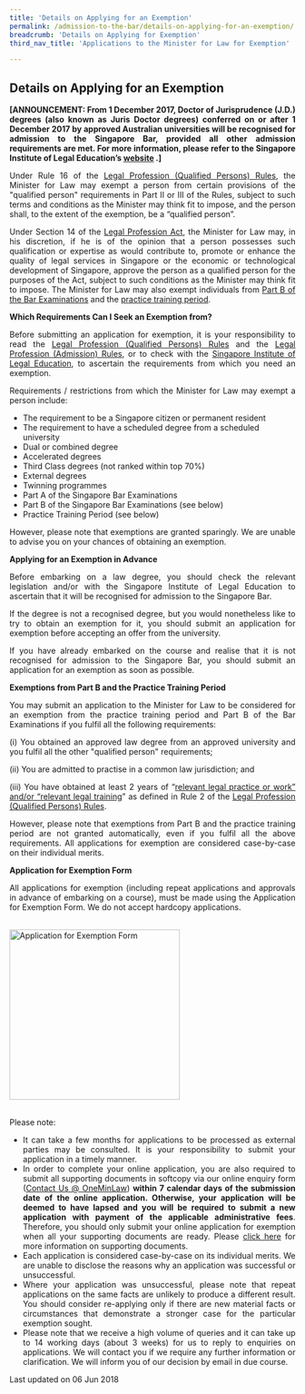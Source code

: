 ```yaml
---
title: 'Details on Applying for an Exemption'
permalink: /admission-to-the-bar/details-on-applying-for-an-exemption/
breadcrumb: 'Details on Applying for Exemption'
third_nav_title: 'Applications to the Minister for Law for Exemption'

---
```



Details on Applying for an Exemption
---

<p style="text-align: justify"><b>[ANNOUNCEMENT: From 1 December 2017, Doctor of Jurisprudence (J.D.) degrees (also known as Juris Doctor degrees) conferred on or after 1 December 2017 by approved Australian universities will be recognised for admission to the Singapore Bar, provided all other admission requirements are met. For more information, please refer to the Singapore Institute of Legal Education’s <a href="http://www.sile.edu.sg/australia-and-new-zealand-approved-universities" target="_blank">website</a> .]</b></p>

<p style="text-align: justify">Under Rule 16 of the <a href="/admission-to-the-bar/admission-requirements/relevant-legislation/" target="_blank">Legal Profession (Qualified Persons) Rules</a>, the Minister for Law may exempt a person from certain provisions of the "qualified person" requirements in Part II or III of the Rules, subject to such terms and conditions as the Minister may think fit to impose, and the person shall, to the extent of the exemption, be a “qualified person”.</p>

<p style="text-align: justify">Under Section 14 of the <a href="/admission-to-the-bar/admission-requirements/relevant-legislation/" target="_blank">Legal Profession Act</a>, the Minister for Law may, in his discretion, if he is of the opinion that a person possesses such qualification or expertise as would contribute to, promote or enhance the quality of legal services in Singapore or the economic or technological development of Singapore, approve the person as a qualified person for the purposes of the Act, subject to such conditions as the Minister may think fit to impose. The Minister for Law may also exempt individuals from <a href="http://www.sile.edu.sg/part-b" target="_blank">Part B of the Bar Examinations</a> and the <a href="http://www.sile.edu.sg/admission-requirements/practice-training-period" target="_blank">practice training period</a>.</p>

**Which Requirements Can I Seek an Exemption from?**

<p style="text-align: justify">Before submitting an application for exemption, it is your responsibility to read the <a href="/admission-to-the-bar/admission-requirements/relevant-legislation/" target="_blank">Legal Profession (Qualified Persons) Rules</a> and the <a href="/admission-to-the-bar/admission-requirements/relevant-legislation/" target="_blank">Legal Profession (Admission) Rules</a>, or to check with the <a href="http://www.sile.edu.sg/index.php" target="_blank">Singapore Institute of Legal Education</a>, to ascertain the requirements from which you need an exemption.</p>

<p style="text-align: justify">Requirements / restrictions from which the Minister for Law may exempt a person include:</p>

* The requirement to be a Singapore citizen or permanent resident
* The requirement to have a scheduled degree from a scheduled university
* Dual or combined degree
* Accelerated degrees
* Third Class degrees (not ranked within top 70%)
* External degrees
* Twinning programmes
* Part A of the Singapore Bar Examinations
* Part B of the Singapore Bar Examinations (see below)
* Practice Training Period (see below)

<p style="text-align: justify">However, please note that exemptions are granted sparingly. We are unable to advise you on your chances of obtaining an exemption.</p>

<b>Applying for an Exemption in Advance</b>

<p style="text-align: justify">Before embarking on a law degree, you should check the relevant legislation and/or with the Singapore Institute of Legal Education to ascertain that it will be recognised for admission to the Singapore Bar.</p>

<p style="text-align: justify">If the degree is not a recognised degree, but you would nonetheless like to try to obtain an exemption for it, you should submit an application for exemption before accepting an offer from the university.</p>

<p style="text-align: justify">If you have already embarked on the course and realise that it is not recognised for admission to the Singapore Bar, you should submit an application for an exemption as soon as possible.</p>

<b>Exemptions from Part B and the Practice Training Period</b>

<p style="text-align: justify">You may submit an application to the Minister for Law to be considered for an exemption from the practice training period and Part B of the Bar Examinations if you fulfil all the following requirements:</p>


<p style="text-align: justify">(i) You obtained an approved law degree from an approved university and you fulfil all the other "qualified person" requirements;

(ii) You are admitted to practise in a common law jurisdiction; and

<p style="text-align: justify">(iii) You have obtained at least 2 years of “<a href="http://www.sile.edu.sg/relevant-legal-training-or-relevant-legal-practice-or-work" target="_blank">relevant legal practice or work” and/or “relevant legal training</a>” as defined in Rule 2 of the <a href="/admission-to-the-bar/admission-requirements/relevant-legislation/" target="_blank">Legal Profession (Qualified Persons) Rules</a>.</p>

<p style="text-align: justify">However, please note that exemptions from Part B and the practice training period are not granted automatically, even if you fulfil all the above requirements. All applications for exemption are considered case-by-case on their individual merits.</p>

<p><b>Application for Exemption Form</b></p>

<p style="text-align: justify">All applications for exemption (including repeat applications and approvals in advance of embarking on a course), must be made using the Application for Exemption Form. We do not accept hardcopy applications.</p><br>

<div class="image">
  <a href="https://www.mlaw.gov.sg/eservices/li/ems/application/exemption.aspx">
    <img src="/images/1520231210724.png" title="Application for Exemption Form" alt="Application for Exemption Form" style="width: 300px">
  </a>
</div><br>

<p>Please note:</p>

<ul>
  <li style="text-align: justify">
    It can take a few months for applications to be processed as external parties may be consulted. It is your responsibility to submit your application in a timely manner.
  </li>
  <li style="text-align: justify">
    In order to complete your online application, you are also required to submit all supporting documents in softcopy via our online enquiry form (<a href="https://www.mlaw.gov.sg/eservices/enquiry/">Contact Us @ OneMinLaw</a>) <b>within 7 calendar days of the submission date of the online application. Otherwise, your application will be deemed to have lapsed and you will be required to submit a new application with payment of the applicable administrative fees</b>. Therefore, you should only submit your online application for exemption when all your supporting documents are ready. Please <a href="/admission-to-the-bar/applications-to-the-minister-for-law-for-exemption/supporting-documents/" target="_blank">click here</a> for more information on supporting documents.
  </li>
  <li style="text-align: justify">
    Each application is considered case-by-case on its individual merits. We are unable to disclose the reasons why an application was successful or unsuccessful.
  </li>
  <li style="text-align: justify">
    Where your application was unsuccessful, please note that repeat applications on the same facts are unlikely to produce a different result. You should consider re-applying only if there are new material facts or circumstances that demonstrate a stronger case for the particular exemption sought.
  </li>
  <li style="text-align: justify">
    Please note that we receive a high volume of queries and it can take up to 14 working days (about 3 weeks) for us to reply to enquiries on applications. We will contact you if we require any further information or clarification. We will inform you of our decision by email in due course.
  </li>
</ul>

<p class="right-side-updated">Last updated on 06 Jun 2018</p> 
